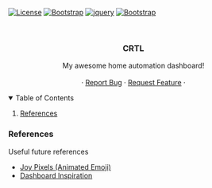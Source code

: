 
[![License][license-shield]][license-url]
[![Bootstrap][bootstrap-shield]][bootstrap-url]
[![jquery][jQuery-shield]][jQuery-url]
[![Bootstrap][fontawesome-shield]][fontawesome-url]

<!-- PROJECT LOGO -->
<br />
<p align="center">
  <a href="https://github.com/aled2305/ae-dos">
    <!-- <img src="images/logo.png" alt="Logo" width="80" height="80"> -->
  </a>

  <h3 align="center">CRTL</h3>

  <p align="center">
    My awesome home automation dashboard!
    <br />
    <br />
    ·
    <a href="https://github.com/aled2305/ae-dos/issues">Report Bug</a>
    ·
    <a href="https://github.com/aled2305/ae-dos/issues">Request Feature</a>
    ·
  </p>
</p>

<!-- TABLE OF CONTENTS -->
<details open="open">
  <summary>Table of Contents</summary>
  <ol>
    <li>
      <a href="#references">References</a>
    </li>
  </ol>
</details>


<!-- REFERENCES -->
### References

Useful future references
* [Joy Pixels (Animated Emoji)](https://www.joypixels.com/emoji/animated)
* [Dashboard Inspiration](https://youtu.be/_FktMQSD5LE?t=5)


<!-- MARKDOWN LINKS & IMAGES -->
<!-- https://www.markdownguide.org/basic-syntax/#reference-style-links -->
[license-shield]: https://img.shields.io/badge/License-GNU%20AGPLv3-orange?style=for-the-badge
[license-url]: https://github.com/aled2305/ae-dos/blob/master/LICENSE
[bootstrap-shield]: https://img.shields.io/badge/Bootstrap-v5.1.1-blueviolet?style=for-the-badge
[bootstrap-url]: https://getbootstrap.com/
[jQuery-shield]: https://img.shields.io/badge/jQuery-v3.6.0-blue?style=for-the-badge
[jQuery-url]: https://jquery.com/
[fontawesome-shield]: https://img.shields.io/badge/Font%20Awesome-v6.0.0%20Beta%201-yellow?style=for-the-badge
[fontawesome-url]: https://fontawesome.com/
[product-screenshot]: images/screenshot.png
